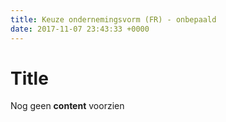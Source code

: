 ```yaml
---
title: Keuze ondernemingsvorm (FR) - onbepaald
date: 2017-11-07 23:43:33 +0000
---
```

# Title

Nog geen **content** voorzien